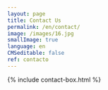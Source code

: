 ```yaml
---
layout: page
title: Contact Us
permalink: /en/contact/
image: /images/16.jpg
smallImage: true
language: en
CMSeditable: false
ref: contacto
---
```

{% include contact-box.html %}